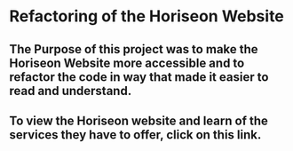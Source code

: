 # Refactoring of the Horiseon Website

## The Purpose of this project was to make the Horiseon Website more accessible and to refactor the code in way that made it easier to read and understand.

## To view the Horiseon website and learn of the services they have to offer, click on this link.
